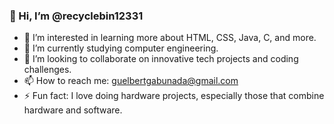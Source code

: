 ### 👋 Hi, I’m @recyclebin12331
- 👀 I’m interested in learning more about HTML, CSS, Java, C, and more.
- 🌱 I’m currently studying computer engineering.
- 💞️ I’m looking to collaborate on innovative tech projects and coding challenges.
- 📫 How to reach me: guelbertgabunada@gmail.com
- ⚡ Fun fact: I love doing hardware projects, especially those that combine hardware and software.
